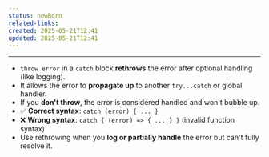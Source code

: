 ```yaml
---
status: newBorn
related-links: 
created: 2025-05-21T12:41
updated: 2025-05-21T12:41
---
```

---

- `throw error` in a `catch` block **rethrows** the error after optional handling (like logging).
- It allows the error to **propagate up** to another `try...catch` or global handler.
- If you **don't throw**, the error is considered handled and won't bubble up.
- ✅ **Correct syntax**: `catch (error) { ... }`
- ❌ **Wrong syntax**: `catch { (error) => { ... } }` (invalid function syntax)
- Use rethrowing when you **log or partially handle** the error but can't fully resolve it.

